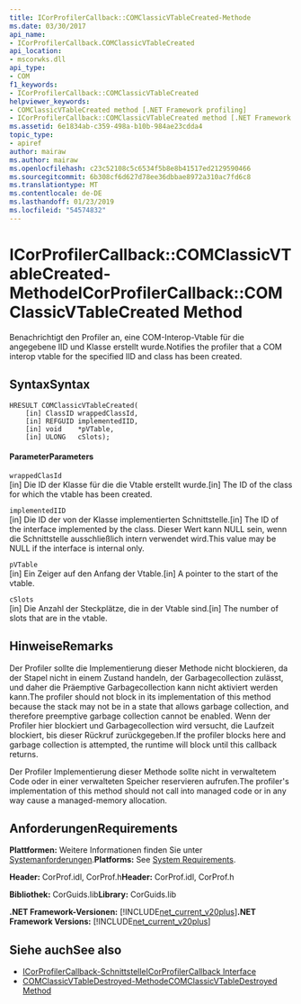 ```yaml
---
title: ICorProfilerCallback::COMClassicVTableCreated-Methode
ms.date: 03/30/2017
api_name:
- ICorProfilerCallback.COMClassicVTableCreated
api_location:
- mscorwks.dll
api_type:
- COM
f1_keywords:
- ICorProfilerCallback::COMClassicVTableCreated
helpviewer_keywords:
- COMClassicVTableCreated method [.NET Framework profiling]
- ICorProfilerCallback::COMClassicVTableCreated method [.NET Framework profiling]
ms.assetid: 6e1834ab-c359-498a-b10b-984ae23cdda4
topic_type:
- apiref
author: mairaw
ms.author: mairaw
ms.openlocfilehash: c23c52108c5c6534f5b8e8b41517ed2129590466
ms.sourcegitcommit: 6b308cf6d627d78ee36dbbae8972a310ac7fd6c8
ms.translationtype: MT
ms.contentlocale: de-DE
ms.lasthandoff: 01/23/2019
ms.locfileid: "54574832"
---
```

# <a name="icorprofilercallbackcomclassicvtablecreated-method"></a><span data-ttu-id="5746a-102">ICorProfilerCallback::COMClassicVTableCreated-Methode</span><span class="sxs-lookup"><span data-stu-id="5746a-102">ICorProfilerCallback::COMClassicVTableCreated Method</span></span>
<span data-ttu-id="5746a-103">Benachrichtigt den Profiler an, eine COM-Interop-Vtable für die angegebene IID und Klasse erstellt wurde.</span><span class="sxs-lookup"><span data-stu-id="5746a-103">Notifies the profiler that a COM interop vtable for the specified IID and class has been created.</span></span>  
  
## <a name="syntax"></a><span data-ttu-id="5746a-104">Syntax</span><span class="sxs-lookup"><span data-stu-id="5746a-104">Syntax</span></span>  
  
```  
HRESULT COMClassicVTableCreated(  
    [in] ClassID wrappedClassId,  
    [in] REFGUID implementedIID,  
    [in] void    *pVTable,  
    [in] ULONG   cSlots);  
```  
  
#### <a name="parameters"></a><span data-ttu-id="5746a-105">Parameter</span><span class="sxs-lookup"><span data-stu-id="5746a-105">Parameters</span></span>  
 `wrappedClasId`  
 <span data-ttu-id="5746a-106">[in] Die ID der Klasse für die die Vtable erstellt wurde.</span><span class="sxs-lookup"><span data-stu-id="5746a-106">[in] The ID of the class for which the vtable has been created.</span></span>  
  
 `implementedIID`  
 <span data-ttu-id="5746a-107">[in] Die ID der von der Klasse implementierten Schnittstelle.</span><span class="sxs-lookup"><span data-stu-id="5746a-107">[in] The ID of the interface implemented by the class.</span></span> <span data-ttu-id="5746a-108">Dieser Wert kann NULL sein, wenn die Schnittstelle ausschließlich intern verwendet wird.</span><span class="sxs-lookup"><span data-stu-id="5746a-108">This value may be NULL if the interface is internal only.</span></span>  
  
 `pVTable`  
 <span data-ttu-id="5746a-109">[in] Ein Zeiger auf den Anfang der Vtable.</span><span class="sxs-lookup"><span data-stu-id="5746a-109">[in] A pointer to the start of the vtable.</span></span>  
  
 `cSlots`  
 <span data-ttu-id="5746a-110">[in] Die Anzahl der Steckplätze, die in der Vtable sind.</span><span class="sxs-lookup"><span data-stu-id="5746a-110">[in] The number of slots that are in the vtable.</span></span>  
  
## <a name="remarks"></a><span data-ttu-id="5746a-111">Hinweise</span><span class="sxs-lookup"><span data-stu-id="5746a-111">Remarks</span></span>  
 <span data-ttu-id="5746a-112">Der Profiler sollte die Implementierung dieser Methode nicht blockieren, da der Stapel nicht in einem Zustand handeln, der Garbagecollection zulässt, und daher die Präemptive Garbagecollection kann nicht aktiviert werden kann.</span><span class="sxs-lookup"><span data-stu-id="5746a-112">The profiler should not block in its implementation of this method because the stack may not be in a state that allows garbage collection, and therefore preemptive garbage collection cannot be enabled.</span></span> <span data-ttu-id="5746a-113">Wenn der Profiler hier blockiert und Garbagecollection wird versucht, die Laufzeit blockiert, bis dieser Rückruf zurückgegeben.</span><span class="sxs-lookup"><span data-stu-id="5746a-113">If the profiler blocks here and garbage collection is attempted, the runtime will block until this callback returns.</span></span>  
  
 <span data-ttu-id="5746a-114">Der Profiler Implementierung dieser Methode sollte nicht in verwaltetem Code oder in einer verwalteten Speicher reservieren aufrufen.</span><span class="sxs-lookup"><span data-stu-id="5746a-114">The profiler's implementation of this method should not call into managed code or in any way cause a managed-memory allocation.</span></span>  
  
## <a name="requirements"></a><span data-ttu-id="5746a-115">Anforderungen</span><span class="sxs-lookup"><span data-stu-id="5746a-115">Requirements</span></span>  
 <span data-ttu-id="5746a-116">**Plattformen:** Weitere Informationen finden Sie unter [Systemanforderungen](../../../../docs/framework/get-started/system-requirements.md).</span><span class="sxs-lookup"><span data-stu-id="5746a-116">**Platforms:** See [System Requirements](../../../../docs/framework/get-started/system-requirements.md).</span></span>  
  
 <span data-ttu-id="5746a-117">**Header:** CorProf.idl, CorProf.h</span><span class="sxs-lookup"><span data-stu-id="5746a-117">**Header:** CorProf.idl, CorProf.h</span></span>  
  
 <span data-ttu-id="5746a-118">**Bibliothek:** CorGuids.lib</span><span class="sxs-lookup"><span data-stu-id="5746a-118">**Library:** CorGuids.lib</span></span>  
  
 <span data-ttu-id="5746a-119">**.NET Framework-Versionen:** [!INCLUDE[net_current_v20plus](../../../../includes/net-current-v20plus-md.md)]</span><span class="sxs-lookup"><span data-stu-id="5746a-119">**.NET Framework Versions:** [!INCLUDE[net_current_v20plus](../../../../includes/net-current-v20plus-md.md)]</span></span>  
  
## <a name="see-also"></a><span data-ttu-id="5746a-120">Siehe auch</span><span class="sxs-lookup"><span data-stu-id="5746a-120">See also</span></span>
- [<span data-ttu-id="5746a-121">ICorProfilerCallback-Schnittstelle</span><span class="sxs-lookup"><span data-stu-id="5746a-121">ICorProfilerCallback Interface</span></span>](../../../../docs/framework/unmanaged-api/profiling/icorprofilercallback-interface.md)
- [<span data-ttu-id="5746a-122">COMClassicVTableDestroyed-Methode</span><span class="sxs-lookup"><span data-stu-id="5746a-122">COMClassicVTableDestroyed Method</span></span>](../../../../docs/framework/unmanaged-api/profiling/icorprofilercallback-comclassicvtabledestroyed-method.md)

